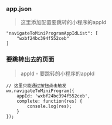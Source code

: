 ###  app.json
> 这里添加配置要跳转的小程序的appId
```
"navigateToMiniProgramAppIdList": [
	"wxbf24bc394f552ceb"
]
```

### 要跳转出去的页面
> appId - 要跳转的小程序的appId
```
// 这里只能通过按钮点击触发
wx.navigateToMiniProgram({
    appId: 'wxbf24bc394f552ceb',
    complete: function(res) {
    	console.log(res);
    }
});
```
